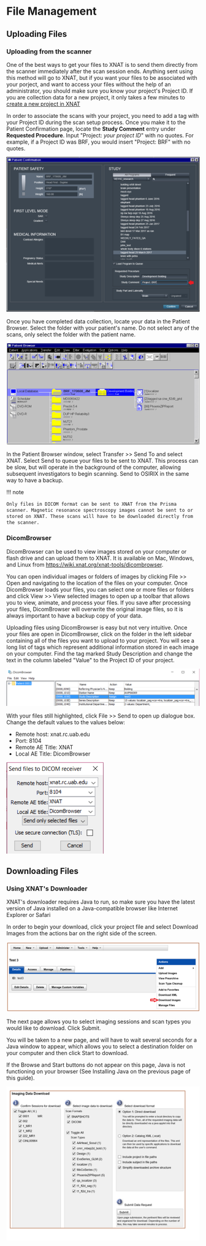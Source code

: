 # File Management

## Uploading Files

### Uploading from the scanner

One of the best ways to get your files to XNAT is to send them directly from the scanner immediately after the scan session ends. Anything sent using this method will go to XNAT, but if you want your files to be associated with your porject, and want to access your files without the help of an administrator, you should make sure you know your project's Project ID. If you are collection data for a new project, it only takes a few minutes to [create a new project in XNAT](projects.md#creating-a-new-project)

In order to associate the scans with your project, you need to add a tag with your Project ID during the scan setup process. Once you make it to the Patient Confirmation page, locate the **Study Comment** entry under **Requested Procedure**. Input "Project: *your project ID*" with no quotes. For example, if a Project ID was BRF, you would insert "Project: BRF" with no quotes.

![! Study Comments](images/study-comments.png)

Once you have completed data collection, locate your data in the Patient Browser. Select the folder with your patient's name. Do not select any of the scans, only select the folder with the patient name.

![! Patient Browser](images/patient-browser.png)

In the Patient Browser window, select Transfer >> Send To and select XNAT. Select Send to queue your files to be sent to XNAT. This process can be slow, but will operate in the background of the computer, allowing subsequent investigators to begin scanning. Send to OSIRIX in the same way to have a  backup.

<!-- markdownlint-disable MD046 -->
!!! note

    Only files in DICOM format can be sent to XNAT from the Prisma scanner. Magnetic resonance spectroscopy images cannot be sent to or stored on XNAT. These scans will have to be downloaded directly from the scanner.
<!-- markdownlint-enable MD046 -->

### DicomBrowser

DicomBrowser can be used to view images stored on your computer or flash drive and can upload them to XNAT. It is available on Mac, Windows, and Linux from <https://wiki.xnat.org/xnat-tools/dicombrowser>.

You can open individual images or folders of images by clicking File >> Open and navigating to the location of the files on your computer. Once DicomBrowser loads your files, you can select one or more files or folders and click View >> View selected images to open up a toolbar that allows you to view, animate, and process your files. If you save after processing your files, DicomBrowser will overwrite the original image files, so it is always important to have a backup copy of your data.

Uploading files using DicomBrowser is easy but not very intuitive. Once your files are open in DicomBrowser, click on the folder in the left sidebar containing all of the files you want to upload to your project. You will see a long list of tags which represent additional information stored in each image on your computer. Find the tag marked Study Description and change the text in the column labeled "Value" to the Project ID of your project.

![! Change Study Description](images/change-study-description.png)

With your files still highlighted, click File \>\> Send to open up dialogue box. Change the default values to the values below:

- Remote host: xnat.rc.uab.edu
- Port: 8104
- Remote AE Title: XNAT
- Local AE Title: DicomBrowser

![! Send DicomBrowser](images/send-dicombrowser.png)

## Downloading Files

### Using XNAT's Downloader

XNAT's downloader requires Java to run, so make sure you have the latest version of Java installed on a Java-compatible browser like Internet Explorer or Safari

In order to begin your download, click your project file and select Download Images from the actions bar on the right side of the screen.

![! XNAT Downloader](images/xnat-downloader-selection.png)

The next page allows you to select imaging sessions and scan types you would like to download. Click Submit.

You will be taken to a new page, and will have to wait several seconds for a Java window to appear, which allows you to select a destination folder on your computer and then click Start to download.

If the Browse and Start buttons do not appear on this page, Java is not functioning on your browser (See Installing Java on the previous page of this guide).

![! Select Images](images/select-images.png)
